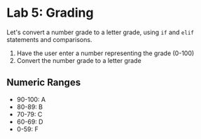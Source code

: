 
# Lab 5: Grading

Let's convert a number grade to a letter grade, using `if` and `elif` statements and comparisons.

1. Have the user enter a number representing the grade (0-100)
2. Convert the number grade to a letter grade

## Numeric Ranges

- 90-100: A
- 80-89: B
- 70-79: C
- 60-69: D
- 0-59: F






